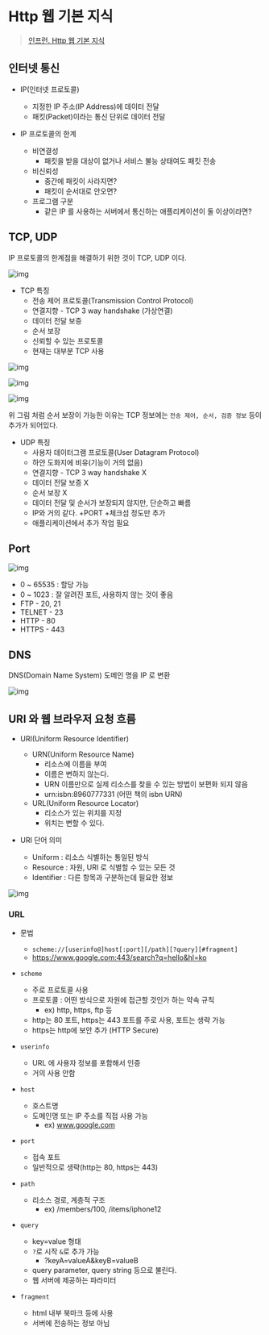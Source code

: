 # Http 웹 기본 지식

> [인프런. Http 웹 기본 지식](https://www.inflearn.com/course/http-%EC%9B%B9-%EB%84%A4%ED%8A%B8%EC%9B%8C%ED%81%AC)

## 인터넷 통신

- IP(인터넷 프로토콜)
  - 지정한 IP 주소(IP Address)에 데이터 전달
  - 패킷(Packet)이라는 통신 단위로 데이터 전달

- IP 프로토콜의 한계
  - 비연결성
    - 패킷을 받을 대상이 없거나 서비스 불능 상태여도 패킷 전송
  - 비신뢰성
    - 중간에 패킷이 사라지면?
    - 패킷이 순서대로 안오면?
  - 프로그램 구분
    - 같은 IP 를 사용하는 서버에서 통신하는 애플리케이션이 둘 이상이라면?

## TCP, UDP

IP 프로토콜의 한계점을 해결하기 위한 것이 TCP, UDP 이다.

![img](/images/1.JPG)

- TCP 특징
  - 전송 제어 프로토콜(Transmission Control Protocol)
  - 연결지향 - TCP 3 way handshake (가상연결)
  - 데이터 전달 보증
  - 순서 보장
  - 신뢰할 수 있는 프로토콜
  - 현재는 대부분 TCP 사용

![img](/images/2.JPG)

![img](/images/3.JPG)

![img](/images/4.JPG)

위 그림 처럼 순서 보장이 가능한 이유는 TCP 정보에는 `전송 제어, 순서, 검증 정보` 등이 추가가 되어있다.

- UDP 특징
  - 사용자 데이터그램 프로토콜(User Datagram Protocol)
  - 하얀 도화지에 비유(기능이 거의 없음)
  - 연결지향 - TCP 3 way handshake X
  - 데이터 전달 보증 X
  - 순서 보장 X
  - 데이터 전달 및 순서가 보장되지 않지만, 단순하고 빠름
  - IP와 거의 같다. +PORT +체크섬 정도만 추가
  - 애플리케이션에서 추가 작업 필요
  
## Port

![img](/images/5.JPG)

- 0 ~ 65535 : 할당 가능
- 0 ~ 1023 : 잘 알려진 포트, 사용하지 않는 것이 좋음
- FTP - 20, 21
- TELNET - 23
- HTTP - 80
- HTTPS - 443

## DNS

DNS(Domain Name System) 도메인 명을 IP 로 변환

![img](/images/6.JPG)

## URI 와 웹 브라우저 요청 흐름

- URI(Uniform Resource Identifier)
  - URN(Uniform Resource Name)
    - 리소스에 이름을 부여
    - 이름은 변하지 않는다.
    - URN 이름만으로 실제 리소스를 찾을 수 있는 방법이 보편화 되지 않음
    - urn:isbn:8960777331 (어떤 책의 isbn URN)
  - URL(Uniform Resource Locator) 
    - 리소스가 있는 위치를 지정
    - 위치는 변할 수 있다.
  
- URI 단어 의미
  - Uniform : 리소스 식별하는 통일된 방식
  - Resource : 자원, URI 로 식별할 수 있는 모든 것
  - Identifier : 다른 항목과 구분하는데 필요한 정보
  
![img](/images/7.JPG)

### URL

- 문법
  - `scheme://[userinfo@]host[:port][/path][?query][#fragment]`
  - https://www.google.com:443/search?q=hello&hl=ko

- `scheme`
  - 주로 프로토콜 사용
  - 프로토콜 : 어떤 방식으로 자원에 접근할 것인가 하는 약속 규칙
    - ex) http, https, ftp 등
  - http는 80 포트, https는 443 포트를 주로 사용, 포트는 생략 가능
  - https는 http에 보안 추가 (HTTP Secure)
- `userinfo`
  - URL 에 사용자 정보를 포함해서 인증
  - 거의 사용 안함
- `host`
  - 호스트명
  - 도메인명 또는 IP 주소를 직접 사용 가능
    - ex) www.google.com
- `port`
  - 접속 포트
  - 일반적으로 생략(http는 80, https는 443)
- `path`
  - 리소스 경로, 계층적 구조
    - ex) /members/100, /items/iphone12
- `query`
  - key=value 형태
  - `?`로 시작 `&`로 추가 가능 
    - ?keyA=valueA&keyB=valueB
  - query parameter, query string 등으로 불린다. 
  - 웹 서버에 제공하는 파라미터
- `fragment`
  - html 내부 북마크 등에 사용
  - 서버에 전송하는 정보 아님
